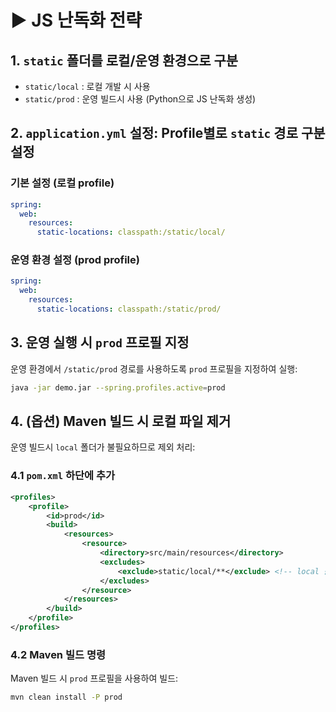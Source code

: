 
# ▶ JS 난독화 전략

## 1. `static` 폴더를 로컬/운영 환경으로 구분

- `static/local` : 로컬 개발 시 사용
- `static/prod` : 운영 빌드시 사용 (Python으로 JS 난독화 생성)

## 2. `application.yml` 설정: Profile별로 `static` 경로 구분 설정

### 기본 설정 (로컬 profile)
```yaml
spring:
  web:
    resources:
      static-locations: classpath:/static/local/
```

### 운영 환경 설정 (prod profile)
```yaml
spring:
  web:
    resources:
      static-locations: classpath:/static/prod/
```

## 3. 운영 실행 시 `prod` 프로필 지정
운영 환경에서 `/static/prod` 경로를 사용하도록 `prod` 프로필을 지정하여 실행:
```bash
java -jar demo.jar --spring.profiles.active=prod
```

## 4. (옵션) Maven 빌드 시 로컬 파일 제거

운영 빌드시 `local` 폴더가 불필요하므로 제외 처리:

### 4.1 `pom.xml` 하단에 추가
```xml
<profiles>
    <profile>
        <id>prod</id>
        <build>
            <resources>
                <resource>
                    <directory>src/main/resources</directory>
                    <excludes>
                        <exclude>static/local/**</exclude> <!-- local 폴더 제외 -->
                    </excludes>
                </resource>
            </resources>
        </build>
    </profile>
</profiles>
```

### 4.2 Maven 빌드 명령
Maven 빌드 시 `prod` 프로필을 사용하여 빌드:
```bash
mvn clean install -P prod
```

